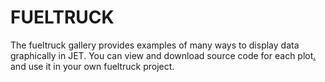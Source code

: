 FUELTRUCK
=======================
The fueltruck gallery provides examples of many ways to display data graphically in JET. You can view and download source code for each plot[.](#erTfd4RBZqKgPqK2fcIou4RgacAghwq4861) and use it in your own fueltruck project.